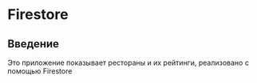 # Firestore

## Введение

Это приложение показывает рестораны и их рейтинги, реализовано с помощью Firestore


